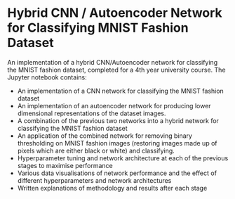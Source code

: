 # Hybrid CNN / Autoencoder Network for Classifying MNIST Fashion Dataset
An implementation of a hybrid CNN/Autoencoder network for classifying the MNIST fashion dataset, completed for a 4th year university course.
The Jupyter notebook contains:
* An implementation of a CNN network for classifying the MNIST fashion dataset
* An implementation of an autoencoder network for producing lower dimensional representations of the dataset images.
* A combination of the previous two networks into a hybrid network for classifying the MNIST fashion dataset
* An application of the combined network for removing binary thresholding on MNIST fashion images (restoring images made up of pixels which are either black or white) and classifying.
* Hyperparameter tuning and network architecture at each of the previous stages to maximise performance
* Various data visualisations of network performance and the effect of different hyperparameters and network architectures
* Written explanations of methodology and results after each stage
